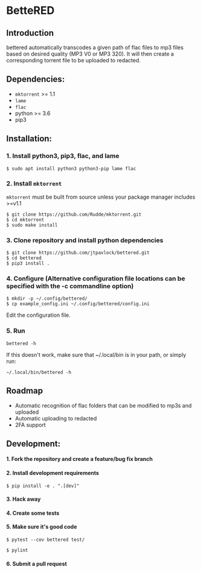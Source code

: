 # BetteRED

## Introduction
bettered automatically transcodes a given path of flac files to mp3 files
based on desired quality (MP3 V0 or MP3 320). It will then create a
corresponding torrent file to be uploaded to redacted.

## Dependencies:
  * `mktorrent` >= 1.1
  * `lame`
  * `flac`
  * python >= 3.6
  * pip3

## Installation:

### 1. Install python3, pip3, flac, and lame
`$ sudo apt install python3 python3-pip lame flac`

### 2. Install `mktorrent`
`mktorrent` must be built from source unless your package manager includes >=v1.1

~~~
$ git clone https://github.com/Rudde/mktorrent.git
$ cd mktorrent
$ sudo make install
~~~

### 3. Clone repository and install python dependencies

~~~
$ git clone https://github.com/jtpavlock/bettered.git
$ cd bettered
$ pip3 install .
~~~

### 4. Configure (Alternative configuration file locations can be specified with the -c commandline option)

~~~
$ mkdir -p ~/.config/bettered/
$ cp example_config.ini ~/.config/bettered/config.ini
~~~

Edit the configuration file.

### 5. Run
`bettered -h`

If this doesn't work, make sure that ~/.local/bin is in your path, or simply run:

`~/.local/bin/bettered -h`

## Roadmap
  * Automatic recognition of flac folders that can be modified to mp3s and uploaded
  * Automatic uploading to redacted
  * 2FA support


## Development:

#### 1. Fork the repository and create a feature/bug fix branch

#### 2. Install development requirements
`$ pip install -e . ".[dev]"`

#### 3. Hack away
#### 4. Create some tests

#### 5. Make sure it's good code
`$ pytest --cov bettered test/`

`$ pylint`

#### 6. Submit a pull request
